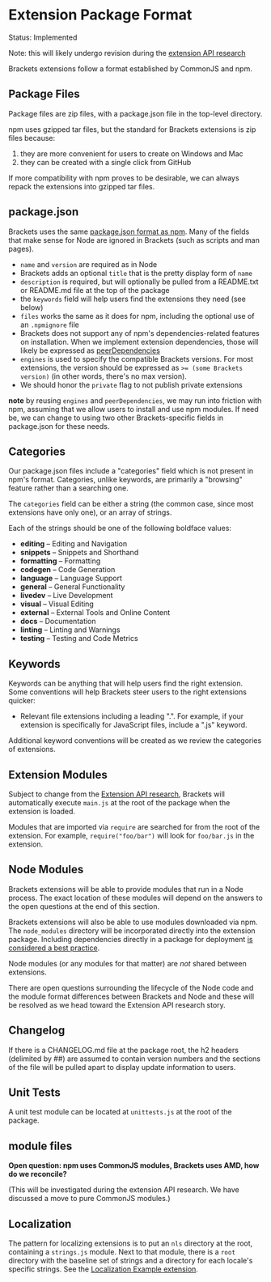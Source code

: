 # Extension Package Format #

Status: Implemented

Note: this will likely undergo revision during the [extension API research](https://trello.com/card/5-research-extension-api/4f90a6d98f77505d7940ce88/769)

Brackets extensions follow a format established by CommonJS and npm.

## Package Files ##

Package files are zip files, with a package.json file in the top-level directory.

npm uses gzipped tar files, but the standard for Brackets extensions is zip files because:

1. they are more convenient for users to create on Windows and Mac
2. they can be created with a single click from GitHub

If more compatibility with npm proves to be desirable, we can always repack the extensions into gzipped tar files.

## package.json ##

Brackets uses the same [package.json format as npm](https://npmjs.org/doc/json.html). Many of the fields that make sense for Node are ignored in Brackets (such as scripts and man pages).

* `name` and `version` are required as in Node
* Brackets adds an optional `title` that is the pretty display form of `name`
* `description` is required, but will optionally be pulled from a README.txt or README.md file at the top of the package
* the `keywords` field will help users find the extensions they need (see below)
* `files` works the same as it does for npm, including the optional use of an `.npmignore` file
* Brackets does not support any of npm's dependencies-related features on installation. When we implement extension dependencies, those will likely be expressed as [peerDependencies](http://blog.nodejs.org/2013/02/07/peer-dependencies/)
* `engines` is used to specify the compatible Brackets versions. For most extensions, the version should be expressed as `>= (some Brackets version)` (in other words, there's no max version).
* We should honor the `private` flag to not publish private extensions

**note** by reusing `engines` and `peerDependencies`, we may run into friction with npm, assuming that we allow users to install and use npm modules. If need be, we can change to using two other Brackets-specific fields in package.json for these needs.

## Categories ##

Our package.json files include a "categories" field which is not present in npm's format. Categories, unlike keywords, are primarily a "browsing" feature rather than a searching one.

The `categories` field can be either a string (the common case, since most extensions have only one), or an array of strings.

Each of the strings should be one of the following boldface values:

* **editing** – Editing and Navigation
* **snippets** – Snippets and Shorthand
* **formatting** – Formatting
* **codegen** – Code Generation
* **language** – Language Support
* **general** – General Functionality
* **livedev** – Live Development
* **visual** – Visual Editing
* **external** – External Tools and Online Content
* **docs** – Documentation
* **linting** – Linting and Warnings
* **testing** – Testing and Code Metrics

## Keywords ##

Keywords can be anything that will help users find the right extension. Some conventions will help Brackets steer users to the right extensions quicker:

* Relevant file extensions including a leading ".". For example, if your extension is specifically for JavaScript files, include a ".js" keyword.

Additional keyword conventions will be created as we review the categories of extensions.

## Extension Modules ##

Subject to change from the [Extension API research](https://trello.com/card/5-research-extension-api/4f90a6d98f77505d7940ce88/769), Brackets will automatically execute `main.js` at the root of the package when the extension is loaded.

Modules that are imported via `require` are searched for from the root of the extension. For example, `require("foo/bar")` will look for `foo/bar.js` in the extension.

## Node Modules ##

Brackets extensions will be able to provide modules that run in a Node process. The exact location of these modules will depend on the answers to the open questions at the end of this section.

Brackets extensions will also be able to use modules downloaded via npm. The `node_modules` directory will be incorporated directly into the extension package. Including dependencies directly in a package for deployment [is considered a best practice](http://www.futurealoof.com/posts/nodemodules-in-git.html).

Node modules (or any modules for that matter) are *not* shared between extensions.

There are open questions surrounding the lifecycle of the Node code and the module format differences between Brackets and Node and these will be resolved as we head toward the Extension API research story.

## Changelog ##

If there is a CHANGELOG.md file at the package root, the h2 headers (delimited by ##) are assumed to contain version numbers and the sections of the file will be pulled apart to display update information to users.

## Unit Tests ##

A unit test module can be located at `unittests.js` at the root of the package.

## module files ##

**Open question: npm uses CommonJS modules, Brackets uses AMD, how do we reconcile?**

(This will be investigated during the extension API research. We have discussed a move to pure CommonJS modules.)

## Localization ##

The pattern for localizing extensions is to put an `nls` directory at the root, containing a `strings.js` module. Next to that module, there is a `root` directory with the baseline set of strings and a directory for each locale's specific strings. See the [Localization Example extension](https://github.com/adobe/brackets/tree/master/src/extensions/samples/LocalizationExample).